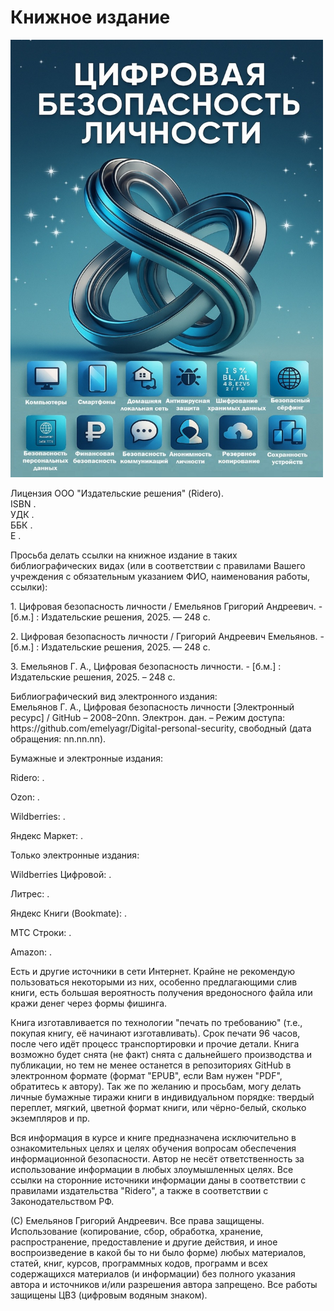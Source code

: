 <h1>Книжное издание</h1>
<img src="https://github.com/emelyagr/Digital-personal-security/blob/main/Обложка%20книжного%20издания.%20Цифровая%20безопасность%20личности.jpg" class="center" width="500" height="700">
<p>Лицензия ООО "Издательские решения" (Ridero).
<br>ISBN .
<br>УДК .
<br>ББК .
<br>Е .</p>
<p>Просьба делать ссылки на книжное издание в таких библиографических видах (или в соответствии с правилами Вашего учреждения с обязательным указанием ФИО, наименования работы, ссылки):
<p>1. Цифровая безопасность личности / Емельянов Григорий Андреевич. - [б.м.] : Издательские решения, 2025. — 248 с.</p>
<p>2. Цифровая безопасность личности / Григорий Андреевич Емельянов. - [б.м.] : Издательские решения, 2025. —  248 с.</p>
<p>3. Емельянов Г. А., Цифровая безопасность личности. - [б.м.] : Издательские решения, 2025. – 248 с.</p>

<p>Библиографический вид электронного издания: 
<br>Емельянов Г. А., Цифровая безопасность личности [Электронный ресурс] / GitHub – 2008–20nn. Электрон. дан. – Режим доступа: https://github.com/emelyagr/Digital-personal-security, свободный (дата обращения: nn.nn.nn).</p>

<p> Бумажные и электронные издания:</p> 
<p> Ridero: .</p> 
<p> Ozon: .</p> 
<p> Wildberries: .</p> 
<p> Яндекс Маркет: .</p> 

<p> Только электронные издания:</p> 
<p> Wildberries Цифровой: .<p> 
<p> Литрес: .</p> 
<p> Яндекс Книги (Bookmate): .</p> 
<p> МТС Строки: .</p> 
<p> Amazon: .</p> 

<p> Есть и другие источники в сети Интернет. Крайне не рекомендую пользоваться некоторыми из них, особенно предлагающими слив книги, есть большая вероятность получения вредоносного файла или кражи денег через формы фишинга.</p> 
<p> Книга изготавливается по технологии "печать по требованию" (т.е., покупая книгу, её начинают изготавливать). Срок печати 96 часов, после чего идёт процесс транспортировки и прочие детали. Книга возможно будет снята (не факт) снята с дальнейшего производства и публикации, но тем не менее останется в репозиториях GitHub в электронном формате (формат "EPUB", если Вам нужен "PDF", обратитесь к автору). Так же по желанию и просьбам, могу делать личные бумажные тиражи книги в индивидуальном порядке: твердый переплет, мягкий, цветной формат книги, или чёрно-белый, сколько экземпляров и пр.</p> 
<p> Вся информация в курсе и книге предназначена исключительно в ознакомительных целях и целях обучения вопросам обеспечения информационной безопасности. Автор не несёт ответственность за использование информации в любых злоумышленных целях. Все ссылки на сторонние источники информации даны в соответствии с правилами издательства "Ridero", а также в соответствии с Законодательством РФ.</p> 
<p> (С) Емельянов Григорий Андреевич. Все права защищены. Использование (копирование, сбор, обработка, хранение, распространение, предоставление и другие действия, и иное воспроизведение в какой бы то ни было форме) любых материалов, статей, книг, курсов, программных кодов, программ и всех содержащихся материалов (и информации) без полного указания автора и источников и/или разрешения автора запрещено. Все работы защищены ЦВЗ (цифровым водяным знаком).
